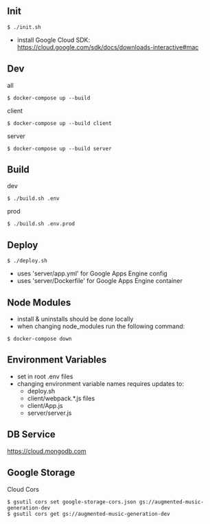 Init
----------------
```
$ ./init.sh
```
- install Google Cloud SDK: https://cloud.google.com/sdk/docs/downloads-interactive#mac

Dev
----------------

all
```
$ docker-compose up --build
```

client
```
$ docker-compose up --build client
```

server
```
$ docker-compose up --build server
```

Build
-----
dev
```
$ ./build.sh .env
```

prod
```
$ ./build.sh .env.prod
```

Deploy
------
```
$ ./deploy.sh
```
- uses 'server/app.yml' for Google Apps Engine config
- uses 'server/Dockerfile' for Google Apps Engine container

Node Modules
------------
- install & uninstalls should be done locally
- when changing node_modules run the following command:
```
$ docker-compose down
```

Environment Variables
---------------------
- set in root .env files
- changing environment variable names requires updates to:
  - deploy.sh
  - client/webpack.*.js files
  - client/App.js
  - server/server.js

DB Service
----------
https://cloud.mongodb.com

Google Storage
--------------
Cloud Cors
```
$ gsutil cors set google-storage-cors.json gs://augmented-music-generation-dev
$ gsutil cors get gs://augmented-music-generation-dev
```


